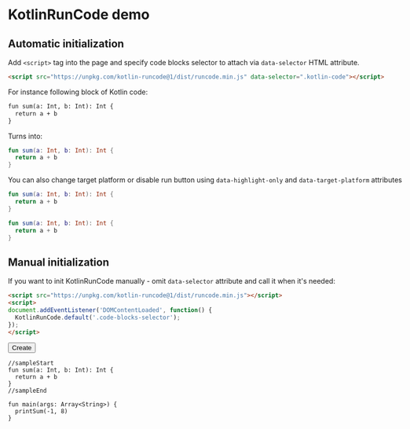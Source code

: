 <!DOCTYPE html>
<html>
<head>
  <meta charset="UTF-8">
  <title>KotlinRunCode examples</title>
  <link rel="stylesheet" href="examples.css">
  <link rel="stylesheet" href="examples-highlight.css">
  <style>
  .markdown-body {
		max-width: 980px;
		margin: 50px auto;
	}
  </style>
  <script src="../runcode.js" data-selector=".kotlin-code"></script>
</head>
<body class="markdown-body">

# KotlinRunCode demo

## Automatic initialization

Add `<script>` tag into the page and specify code blocks selector to attach via `data-selector` HTML attribute.
```html
<script src="https://unpkg.com/kotlin-runcode@1/dist/runcode.min.js" data-selector=".kotlin-code"></script>
```

For instance following block of Kotlin code:

```txt
fun sum(a: Int, b: Int): Int {
  return a + b
}
```

Turns into:

<div class="kotlin-code">

```kotlin
fun sum(a: Int, b: Int): Int {
  return a + b
}
```

</div>

You can also change target platform or disable run button using `data-highlight-only` and `data-target-platform` attributes

<div class="kotlin-code" data-highlight-only>

```kotlin
fun sum(a: Int, b: Int): Int {
  return a + b
}
```

</div>

<div class="kotlin-code" data-target-platform="js">

```kotlin
fun sum(a: Int, b: Int): Int {
  return a + b
}
```

</div>

## Manual initialization

If you want to init KotlinRunCode manually - omit `data-selector` attribute and call it when it's needed:

```html
<script src="https://unpkg.com/kotlin-runcode@1/dist/runcode.min.js"></script>
<script>
document.addEventListener('DOMContentLoaded', function() {
  KotlinRunCode.default('.code-blocks-selector');
});
</script>
```

<button onclick="KotlinRunCode.default('.kotlin-code-2'); this.disabled = true">Create</button>

<div class="kotlin-code-2">

```text
//sampleStart
fun sum(a: Int, b: Int): Int {
  return a + b
}
//sampleEnd

fun main(args: Array<String>) {
  printSum(-1, 8)
}
```

</div>

</body>
</html>
